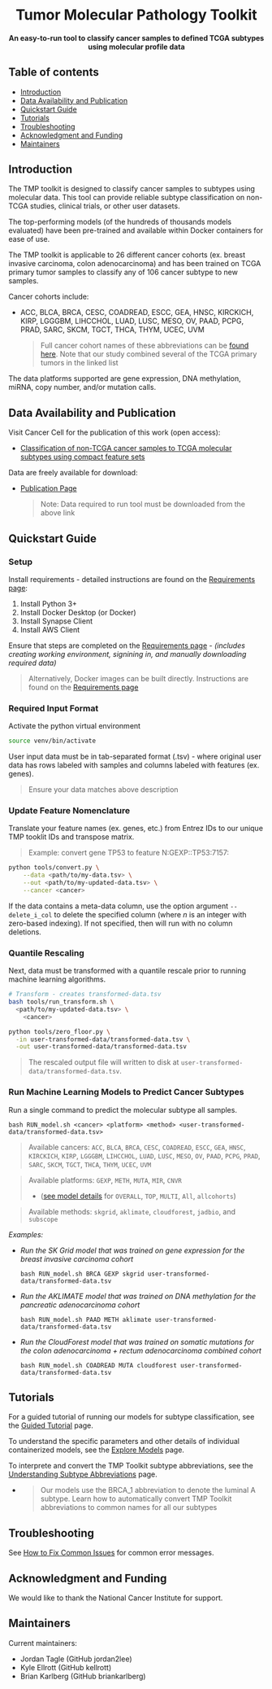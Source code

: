 <h1 align="center">Tumor Molecular Pathology Toolkit</h1>
<h4 align="center">An easy-to-run tool to classify cancer samples to defined TCGA subtypes using molecular profile data</h4>


## Table of contents

- [Introduction](#introduction)
- [Data Availability and Publication](#data-availability-and-publication)
- [Quickstart Guide](#quickstart-guide)
- [Tutorials](#tutorials)
- [Troubleshooting](#troubleshooting)
- [Acknowledgment and Funding](#acknowledgment-and-funding)
- [Maintainers](#maintainers)


## Introduction
The TMP toolkit is designed to classify cancer samples to subtypes using molecular data. This tool can provide reliable subtype classification on non-TCGA studies, clinical trials, or other user datasets.

The top-performing models (of the hundreds of thousands models evaluated) have been pre-trained and available within Docker containers for ease of use.

The TMP toolkit is applicable to 26 different cancer cohorts (ex. breast invasive carcinoma, colon adenocarcinoma) and has been trained on TCGA primary tumor samples to classify any of 106 cancer subtype to new samples.  


Cancer cohorts include:

+ ACC, BLCA, BRCA, CESC, COADREAD, ESCC, GEA, HNSC, KIRCKICH, KIRP, LGGGBM, LIHCCHOL, LUAD, LUSC, MESO, OV, PAAD, PCPG, PRAD, SARC, SKCM, TGCT, THCA, THYM, UCEC, UVM

  > Full cancer cohort names of these abbreviations can be [found here](https://gdc.cancer.gov/resources-tcga-users/tcga-code-tables/tcga-study-abbreviations). Note that our study combined several of the TCGA primary tumors in the linked list


The data platforms supported are gene expression, DNA methylation, miRNA, copy number, and/or mutation calls.

## Data Availability and Publication

Visit Cancer Cell for the publication of this work (open access): 

+ [Classification of non-TCGA cancer samples to TCGA molecular subtypes using compact feature sets](https://doi.org/10.1016/j.ccell.2024.12.002)

Data are freely available for download:

+ [Publication Page](https://gdc.cancer.gov/about-data/publications/CCG-TMP-2022)

    > Note: Data required to run tool must be downloaded from the above link

## Quickstart Guide

### Setup

Install requirements - detailed instructions are found on the [Requirements page](doc/requirements.md):

1. Install Python 3+
2. Install Docker Desktop (or Docker)
3. Install Synapse Client
4. Install AWS Client

Ensure that steps are completed on the [Requirements page](doc/requirements.md) - *(includes creating working environment, signining in, and manually downloading required data)*

> Alternatively, Docker images can be built directly. Instructions are found on the [Requirements page](doc.requirements.md)

### Required Input Format
Activate the python virtual environment 
```bash
source venv/bin/activate
```

User input data must be in tab-separated format (.tsv) - where original user data has rows labeled with samples and columns labeled with features (ex. genes).

> Ensure your data matches above description

### Update Feature Nomenclature

Translate your feature names (ex. genes, etc.) from Entrez IDs to our unique TMP tooklit IDs and transpose matrix.

> Example: convert gene TP53 to feature N:GEXP::TP53:7157:

```bash
python tools/convert.py \
	--data <path/to/my-data.tsv> \
	--out <path/to/my-updated-data.tsv> \
	--cancer <cancer>
```

If the data contains a meta-data column, use the option argument `--delete_i_col` to delete the specified column (where *n* is an integer with zero-based indexing). If not specified, then will run with no column deletions.

### Quantile Rescaling

Next, data must be transformed with a quantile rescale prior to running machine learning algorithms. 

```bash
# Transform - creates transformed-data.tsv
bash tools/run_transform.sh \
  <path/to/my-updated-data.tsv> \
	<cancer>

python tools/zero_floor.py \
  -in user-transformed-data/transformed-data.tsv \
  -out user-transformed-data/transformed-data.tsv
```

> The rescaled output file will written to disk at `user-transformed-data/transformed-data.tsv`.

### Run Machine Learning Models to Predict Cancer Subtypes

Run a single command to predict the molecular subtype all samples.

```
bash RUN_model.sh <cancer> <platform> <method> <user-transformed-data/transformed-data.tsv>
```

> Available cancers: `ACC`, `BLCA`, `BRCA`, `CESC`, `COADREAD`, `ESCC`, `GEA`, `HNSC`, `KIRCKICH`, `KIRP`, `LGGGBM`, `LIHCCHOL`, `LUAD`, `LUSC`, `MESO`, `OV`, `PAAD`, `PCPG`, `PRAD`, `SARC`, `SKCM`, `TGCT`, `THCA`, `THYM`, `UCEC`, `UVM` 

> Available platforms: `GEXP`, `METH`, `MUTA`, `MIR`, `CNVR` 
> - ([see model details](doc/model_details.md) for `OVERALL`, `TOP`, `MULTI`, `All`, `allcohorts`)

> Available methods: `skgrid`, `aklimate`, `cloudforest`, `jadbio`, and `subscope`


*Examples:*

+ *Run the SK Grid model that was trained on gene expression for the breast invasive carcinoma cohort*

  ```bash RUN_model.sh BRCA GEXP skgrid user-transformed-data/transformed-data.tsv```


+ *Run the AKLIMATE model that was trained on DNA methylation for the pancreatic adenocarcinoma cohort*

  ```bash RUN_model.sh PAAD METH aklimate user-transformed-data/transformed-data.tsv```


+ *Run the CloudForest model that was trained on somatic mutations for the colon adenocarcinoma + rectum adenocarcinoma combined cohort*

  ```bash RUN_model.sh COADREAD MUTA cloudforest user-transformed-data/transformed-data.tsv```

## Tutorials

For a guided tutorial of running our models for subtype classification, see the [Guided Tutorial](doc/tutorial/walk_thru_tutorial.md) page.

To understand the specific parameters and other details of individual containerized models, see the [Explore Models](doc/tutorial/Explore_models.md) page.

To interprete and convert the TMP Toolkit subtype abbreviations, see the [Understanding Subtype Abbreviations](doc/tutorial/Explore_cancer_subtypes.md) page. 


  + > Our models use the BRCA_1 abbreviation to denote the luminal A subtype. Learn how to automatically convert TMP Toolkit abbreviations to common names for all our subtypes

## Troubleshooting
See [How to Fix Common Issues](doc/error_messages.md) for common error messages.

## Acknowledgment and Funding
We would like to thank the National Cancer Institute for support.

## Maintainers
Current maintainers:

+ Jordan Tagle (GitHub jordan2lee)
+ Kyle Ellrott (GitHub kellrott)
+ Brian Karlberg (GitHub briankarlberg)
